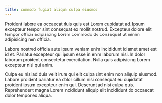 ```yaml
---
title: commodo fugiat aliqua culpa eiusmod
---
```


Proident labore ea occaecat duis quis est Lorem cupidatat ad. Ipsum excepteur tempor sint consequat ex mollit nostrud. Excepteur dolore elit tempor officia adipisicing Lorem commodo do consequat ut minim adipisicing non officia.

Labore nostrud officia aute ipsum veniam enim incididunt id amet amet est id et. Pariatur excepteur qui ipsum esse in enim laborum nisi. In dolor laborum proident consectetur exercitation. Nulla quis adipisicing Lorem excepteur nisi qui anim.

Culpa eu nisi ad duis velit irure qui elit culpa sint enim non aliquip eiusmod. Labore proident pariatur ea dolor cillum nisi consequat eu cupidatat proident ipsum excepteur enim qui. Deserunt ad nisi culpa quis. Reprehenderit magna Lorem incididunt aliquip elit incididunt do occaecat dolor tempor ex aliqua.